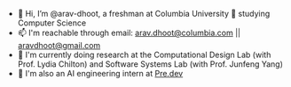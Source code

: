 - 👋 Hi, I’m @arav-dhoot, a freshman at Columbia University 🦁 studying Computer Science
- 📫 I'm reachable through email: arav.dhoot@columbia.com || aravdhoot@gmail.com
- 🧐 I'm currently doing research at the Computational Design Lab (with Prof. Lydia Chilton) and Software Systems Lab (with Prof. Junfeng Yang)
- 🧠 I'm also an AI engineering intern at [Pre.dev](pre.dev)

<!---
arav-dhoot/arav-dhoot is a ✨ special ✨ repository because its `README.md` (this file) appears on your GitHub profile.
You can click the Preview link to take a look at your changes.

- 👀 I’m interested in machine learning and deep-learning, specifically, generative AI and computer vision
--->
